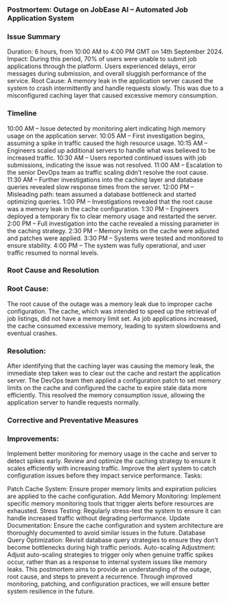 ### Postmortem: Outage on JobEase AI – Automated Job Application System

### Issue Summary
Duration: 6 hours, from 10:00 AM to 4:00 PM GMT on 14th September 2024.
Impact: During this period, 70% of users were unable to submit job applications through the platform. Users experienced delays, error messages during submission, and overall sluggish performance of the service.
Root Cause: A memory leak in the application server caused the system to crash intermittently and handle requests slowly. This was due to a misconfigured caching layer that caused excessive memory consumption.

### Timeline
10:00 AM – Issue detected by monitoring alert indicating high memory usage on the application server.
10:05 AM – First investigation begins, assuming a spike in traffic caused the high resource usage.
10:15 AM – Engineers scaled up additional servers to handle what was believed to be increased traffic.
10:30 AM – Users reported continued issues with job submissions, indicating the issue was not resolved.
11:00 AM – Escalation to the senior DevOps team as traffic scaling didn’t resolve the root cause.
11:30 AM – Further investigations into the caching layer and database queries revealed slow response times from the server.
12:00 PM – Misleading path: team assumed a database bottleneck and started optimizing queries.
1:00 PM – Investigations revealed that the root cause was a memory leak in the cache configuration.
1:30 PM – Engineers deployed a temporary fix to clear memory usage and restarted the server.
2:00 PM – Full investigation into the cache revealed a missing parameter in the caching strategy.
2:30 PM – Memory limits on the cache were adjusted and patches were applied.
3:30 PM – Systems were tested and monitored to ensure stability.
4:00 PM – The system was fully operational, and user traffic resumed to normal levels.

### Root Cause and Resolution
### Root Cause:
The root cause of the outage was a memory leak due to improper cache configuration. The cache, which was intended to speed up the retrieval of job listings, did not have a memory limit set. As job applications increased, the cache consumed excessive memory, leading to system slowdowns and eventual crashes.

### Resolution:
After identifying that the caching layer was causing the memory leak, the immediate step taken was to clear out the cache and restart the application server. The DevOps team then applied a configuration patch to set memory limits on the cache and configured the cache to expire stale data more efficiently. This resolved the memory consumption issue, allowing the application server to handle requests normally.

### Corrective and Preventative Measures
### Improvements:

Implement better monitoring for memory usage in the cache and server to detect spikes early.
Review and optimize the caching strategy to ensure it scales efficiently with increasing traffic.
Improve the alert system to catch configuration issues before they impact service performance.
Tasks:

Patch Cache System: Ensure proper memory limits and expiration policies are applied to the cache configuration.
Add Memory Monitoring: Implement specific memory monitoring tools that trigger alerts before resources are exhausted.
Stress Testing: Regularly stress-test the system to ensure it can handle increased traffic without degrading performance.
Update Documentation: Ensure the cache configuration and system architecture are thoroughly documented to avoid similar issues in the future.
Database Query Optimization: Revisit database query strategies to ensure they don’t become bottlenecks during high traffic periods.
Auto-scaling Adjustment: Adjust auto-scaling strategies to trigger only when genuine traffic spikes occur, rather than as a response to internal system issues like memory leaks.
This postmortem aims to provide an understanding of the outage, root cause, and steps to prevent a recurrence. Through improved monitoring, patching, and configuration practices, we will ensure better system resilience in the future.






